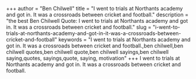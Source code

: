 +++
author = "Ben Chilwell"
title = "I went to trials at Northants academy and got in. It was a crossroads between cricket and football."
description = "the best Ben Chilwell Quote: I went to trials at Northants academy and got in. It was a crossroads between cricket and football."
slug = "i-went-to-trials-at-northants-academy-and-got-in-it-was-a-crossroads-between-cricket-and-football"
keywords = "I went to trials at Northants academy and got in. It was a crossroads between cricket and football.,ben chilwell,ben chilwell quotes,ben chilwell quote,ben chilwell sayings,ben chilwell saying,quotes, sayings,quote, saying, motivation"
+++
I went to trials at Northants academy and got in. It was a crossroads between cricket and football.
